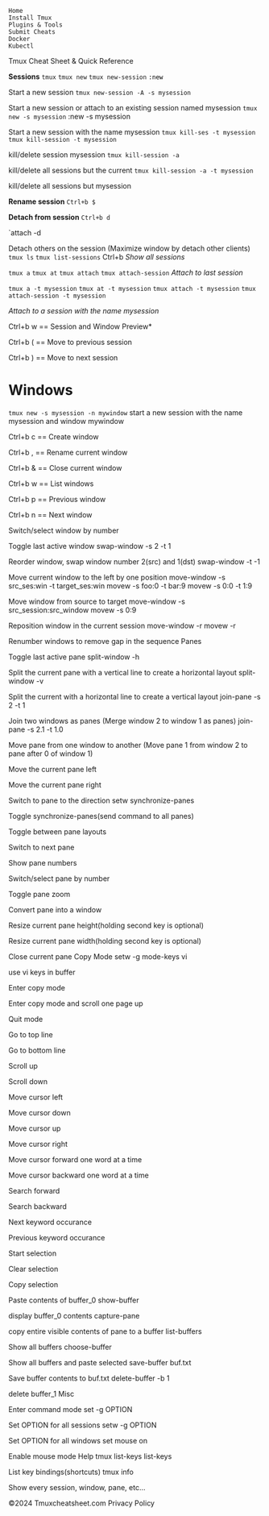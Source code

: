    Home
    Install Tmux
    Plugins & Tools
    Submit Cheats
    Docker
    Kubectl

Tmux Cheat Sheet & Quick Reference

**Sessions**
`tmux`
`tmux new`
`tmux new-session`
<mark style='background:var(--mk-color-green)'>`:new`</mark>

Start a new session
`tmux new-session -A -s mysession`

Start a new session or attach to an existing session named mysession
`tmux new -s mysession`
:new -s mysession

Start a new session with the name mysession
`tmux kill-ses -t mysession`
`tmux kill-session -t mysession`

kill/delete session mysession
`tmux kill-session -a`

kill/delete all sessions but the current
`tmux kill-session -a -t mysession`

kill/delete all sessions but mysession

**Rename session**
`Ctrl+b $`

**Detach from session**
`Ctrl+b d`

`attach -d

Detach others on the session (Maximize window by detach other clients)
`tmux ls`
`tmux list-sessions`
Ctrl+b
*Show all sessions*

`tmux a`
`tmux at`
`tmux attach`
`tmux attach-session`
*Attach to last session*

`tmux a -t mysession`
`tmux at -t mysession`
`tmux attach -t mysession`
`tmux attach-session -t mysession`

*Attach to a session with the name mysession*

Ctrl+b w   == Session and Window Preview*

Ctrl+b (   == Move to previous session

Ctrl+b )  == Move to next session

# Windows
`tmux new -s mysession -n mywindow`
start a new session with the name mysession and window mywindow

Ctrl+b c   == Create window

Ctrl+b ,  == Rename current window

Ctrl+b &  == Close current window

Ctrl+b w  == List windows

Ctrl+b p  == Previous window

Ctrl+b n  == Next window

Switch/select window by number

Toggle last active window
swap-window -s 2 -t 1

Reorder window, swap window number 2(src) and 1(dst)
swap-window -t -1

Move current window to the left by one position
move-window -s src_ses:win -t target_ses:win
movew -s foo:0 -t bar:9
movew -s 0:0 -t 1:9

Move window from source to target
move-window -s src_session:src_window
movew -s 0:9

Reposition window in the current session
move-window -r
movew -r

Renumber windows to remove gap in the sequence
Panes

Toggle last active pane
split-window -h

Split the current pane with a vertical line to create a horizontal layout
split-window -v

Split the current with a horizontal line to create a vertical layout
join-pane -s 2 -t 1

Join two windows as panes (Merge window 2 to window 1 as panes)
join-pane -s 2.1 -t 1.0

Move pane from one window to another (Move pane 1 from window 2 to pane after 0 of window 1)

Move the current pane left

Move the current pane right

Switch to pane to the direction
setw synchronize-panes

Toggle synchronize-panes(send command to all panes)

Toggle between pane layouts

Switch to next pane

Show pane numbers

Switch/select pane by number

Toggle pane zoom

Convert pane into a window

Resize current pane height(holding second key is optional)

Resize current pane width(holding second key is optional)

Close current pane
Copy Mode
setw -g mode-keys vi

use vi keys in buffer

Enter copy mode

Enter copy mode and scroll one page up

Quit mode

Go to top line

Go to bottom line

Scroll up

Scroll down

Move cursor left

Move cursor down

Move cursor up

Move cursor right

Move cursor forward one word at a time

Move cursor backward one word at a time

Search forward

Search backward

Next keyword occurance

Previous keyword occurance

Start selection

Clear selection

Copy selection

Paste contents of buffer_0
show-buffer

display buffer_0 contents
capture-pane

copy entire visible contents of pane to a buffer
list-buffers

Show all buffers
choose-buffer

Show all buffers and paste selected
save-buffer buf.txt

Save buffer contents to buf.txt
delete-buffer -b 1

delete buffer_1
Misc

Enter command mode
set -g OPTION

Set OPTION for all sessions
setw -g OPTION

Set OPTION for all windows
set mouse on

Enable mouse mode
Help
tmux list-keys
list-keys

List key bindings(shortcuts)
tmux info

Show every session, window, pane, etc...

©2024 Tmuxcheatsheet.com Privacy Policy